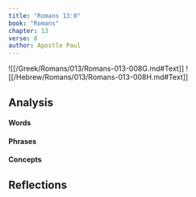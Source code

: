```yaml
---
title: "Romans 13:8"
book: "Romans"
chapter: 13
verse: 8
author: Apostle Paul
---
```

![[/Greek/Romans/013/Romans-013-008G.md#Text]]
![[/Hebrew/Romans/013/Romans-013-008H.md#Text]]

## Analysis

#### Words

#### Phrases

#### Concepts

## Reflections
